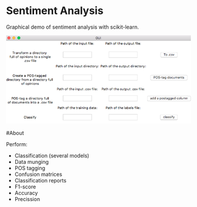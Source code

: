 # Sentiment Analysis
Graphical demo of sentiment analysis with scikit-learn.

<p align="center">
  <img src="https://github.com/alonsopg/SentimentAnalysis/blob/master/Captura%20de%20pantalla%202016-06-19%2012.17.02.png" alt="sent_ana"/></p>
  
  
#About 

Perform:

* Classification (several models)
* Data munging 
* POS tagging
* Confusion matrices
* Classification reports
* F1-score
* Accuracy
* Precission
  


